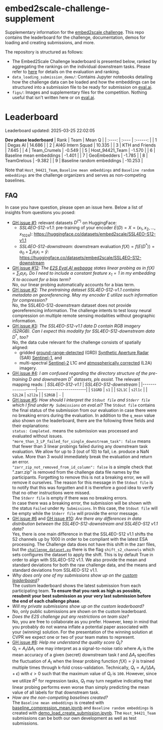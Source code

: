 # embed2scale-challenge-supplement
Supplementary information for the [embed2scale challenge](https://eval.ai/web/challenges/challenge-page/2465/overview). This repo contains the leaderboard for the challenge, documentation, demos for loading and creating submissions, and more.

The repository is structured as follows:
- The Embed2Scale Challenge leaderboard is presented below, ranked by aggregating the rankings on the individual downstream tasks. Please refer to [here](https://eval.ai/web/challenges/challenge-page/2465/evaluation) for details on the evaluation and ranking.
- `data_loading_submission_demo/`: Contains Jupyter notebooks detailing how the challenge data can be loaded and how the embeddings can be structured into a submission file to be ready for submission on [eval.ai](https://eval.ai/web/challenges/challenge-page/2465/evaluation).
- `figs/`: Images and supplementary files for the competition. Nothing useful that isn't written here or on [eval.ai](https://eval.ai/web/challenges/challenge-page/2465/overview).

# Leaderboard
Leaderboard updated: 2025-03-25 22:02:05

__Dev phase leaderboard__
| Rank | Team | Mean Q |
| :----: | :---- | :------: |
| 1 | Degas AI | 14.686 |
| 2 | AI4G Intern Squad | 10.335 |
| 3 | KTH and Friends | 7.645 |
| 4 | Team\_Crumels | -0.549 |
| 5 | Host\_94421\_Team | -1.570 |
| 6 | Baseline mean embeddings | -1.401 |
| 7 | GeoEmbedders | -1.785 |
| 8 | TeamGrelous | -9.382 |
| 9 | Baseline random embeddings | -10.253 |



Note that `Host_94421_Team`, `Baseline mean embeddings` and `Baseline random embeddings` are the challenge organizers and serves as non-competing baselines.

## FAQ

In case you have question, please open an issue here. Below a list of insights from questions you posed:

- [GH issue #1](https://github.com/DLR-MF-DAS/embed2scale-challenge-supplement/issues/1): relevant datasets $D^{(\ast)}$ on HuggingFace:<br>
    * *SSL4EO-S12-v1.1*: pre-training of your encoder $E(D)=X=(x_1,x_2,\dots,x_{1024})$: https://huggingface.co/datasets/embed2scale/SSL4EO-S12-v1.1
    * *SSL4EO-S12-downstream*: downstream evaluation $f(X)=f\left(E(D^\ast)\right)=a_0+\sum_ia_ix_i=\hat y$: https://huggingface.co/datasets/embed2scale/SSL4EO-S12-downstream
- [GH issue #12](https://github.com/DLR-MF-DAS/embed2scale-challenge-supplement/issues/12):
  *The [E2S Eval.AI webpage](https://eval.ai/web/challenges/challenge-page/2465) states linear probing as in $f(X)=\sum_ia_ix_i$. Do I need to include a constant feature $x_1=1$ in my embedding $X$ to account for a bias term?*<br>
  No, our linear probing automatically accounts for a bias term.
- [GH issue #2](https://github.com/DLR-MF-DAS/embed2scale-challenge-supplement/issues/2):
  *The pretraining dataset SSL4EO-S12-v1.1 contains metadata on georeferencing. May my encoder* $E$ *utilize such information for compression?*<br>
  No, the SSL4EO-S12-downstream dataset does not provide georeferencing information. The challenge intents to test lossy neural compression on multiple remote sensing modalities without geographic information.
- [GH issue #3](https://github.com/DLR-MF-DAS/embed2scale-challenge-supplement/issues/3):
  *The SSL4EO-S12-v1.1 data* $D$ *contain RGB imagery (S2RGB). Can I expect this modality for SSL4EO-S12-downstream data* $D^\ast$, *too?* <br>
  No, the data cube relevant for the challenge consists of spatially aligned:
  * gridded [ground-range-detected](https://sentiwiki.copernicus.eu/web/s1-processing#S1Processing-GroundRangeDetected(GRD)S1-Processing-Ground-Range-Detected) (GRD) [Synthetic Aperture Radar](https://en.wikipedia.org/wiki/Sentinel-1) (SAR) [Sentinel-1](https://en.wikipedia.org/wiki/Sentinel-1), and
  * multi-spectral [Sentinel-2](https://en.wikipedia.org/wiki/Sentinel-2) L1C and [atmospherically corrected](https://gis.stackexchange.com/questions/385975/should-i-always-choose-sentinel-2-atmospheric-corrected-imagery) (L2A)
imagery.
- [GH issue #4](https://github.com/DLR-MF-DAS/embed2scale-challenge-supplement/issues/4): *I am confused regarding the directory structure of the pre-training $D$ and downstream $D^\ast$ datasets, pls assist.* The relevant mapping reads:
  | *SSL4EO-S12-v1.1* | *SSL4EO-S12-downstream* |
  |-------------------|-------------------------|
  | `S1GRD`           | `s1`                    |
  | `S2L1C`           | `s2l1c`                 |
  | `S2L2A`           | `s2l2a`                 |
  | `S2RGB`           | `-`                     |
- [GH issue #5](https://github.com/DLR-MF-DAS/embed2scale-challenge-supplement/issues/5): *How should I interpret the `Stdout file` and `Stderr file` which I find under `My Submissions` on eval.ai?*
The `Stdout file` contains the final status of the submission from our evaluation in case there were no breaking errors during the evaluation. In addition to the `q_mean` value also shown on the leaderboard, there are the following three fields and their explanations:<br>
`status: Completed.` means the submission was processed and evaluated without issues.<br>
`"more_than_3_LP_failed_for_single_downstream_task": false` means that fewer than 3 linear probings failed during any downstream task evaluation. We allow for up to 3 (out of 10) to fail, i.e. produce a NaN value. More than 3 would immediately break the evaluation and return an error.<br>
`"zarr_zip_not_removed_from_id_column": false` is a simple check that ".zarr.zip" is removed from the challenge data file names by the participants. Forgetting to remove this is not a breaking error, we will remove it ourselves. The reason for this message in the `Stdout file` is to notify that this was forgotten and it is therefore a good idea to verify that no other instructions were missed.<br>
The `Stderr file` is empty if there was no breaking errors.<br>
In case there was a breaking error, the submission will be shown with the status `Failed` under `My Submissions`. In this case, the `Stdout file` will be empty while the `Stderr file` will provide the error message.
- [GH issue #6](https://github.com/DLR-MF-DAS/embed2scale-challenge-supplement/issues/6) and [GH issue #10](https://github.com/DLR-MF-DAS/embed2scale-challenge-supplement/issues/10): *Are there any differences in data distribution between the SSL4EO-S12-downstream and SSL4EO-S12 v1.1 data?*<br>
Yes, there is one main difference in that the SSL4EO-S12 v1.1 shifts the S2 channels up by 1000 in order to be compliant with the latest ESA processing. The Challenge data does not have this shift in the zarr files, but the [`challenge_dataset.py`](https://github.com/DLR-MF-DAS/embed2scale-challenge-supplement/blob/main/data_loading_submission_demo/challenge_dataset.py) there is the flag `shift_s2_channels` which sets configures the dataset to apply the shift. This is by default True in order to align with SSL4EO-S12 v1.1. We also provide the mean and standard deviations for both the raw challenge data, and the means and standard deviations from SSL4EO-S12 v1.1.
- *Why does only one of my submissions show up on the [custom leaderboard](https://github.com/DLR-MF-DAS/embed2scale-challenge-supplement)?*<br>
The custom leaderboard shows the latest submission from each participating team. __To ensure that you rank as high as possible, resubmit your best submission as your very last submission before the end of each challenge phase__.
- *Will my private submissions show up on the custom leaderboard?*<br>
No, only public submissions are shown on the custom leaderboard.
- *Does the E2S challenge put any restrictions on team size?* <br>
No, you are free to collaborate as you prefer. However, keep in mind that you probably do not wanna inflate a potential paper associated with your (winning) solution. For the presentation of the winning solution at CVPR we expect one or two of your team mates to represent.
- [GH issue #8](https://github.com/DLR-MF-DAS/embed2scale-challenge-supplement/issues/8): *Help me understand the quality score $Q_t$?*<br>
$Q_t=A_t/\Delta A_t$ one may interpret as a signal-to-noise ratio where $A_t$ is the mean accuracy of a given (secret) downstream task $t$ and $\Delta A_t$ specifies the fluctuation of $A_t$ when the linear probing function $f(X)=\hat y$ is trained multiple times through k-fold cross-validation. Technically, $Q_t\propto A_t/(\Delta A_t+\epsilon)$ with $\epsilon>0$ such that the maximum value of $Q_t$ is `100`. However, since we utilize $R^2$ for regression tasks, $Q_t$ may turn negative indicating that linear probing performs even worse than simply predicting the mean value of all labels for that downstream task.
- *How are the non-competing baselines created?*<br>
The `Baseline mean embeddings` is created with [baseline_compression_mean.ipynb](https://github.com/DLR-MF-DAS/embed2scale-challenge-supplement/blob/main/data_loading_submission_demo/baseline_compression_mean.ipynb) and `Baseline random embeddings` is created with [demo_load_create_submission.ipynb](https://github.com/DLR-MF-DAS/embed2scale-challenge-supplement/blob/main/data_loading_submission_demo/demo_load_create_submission.ipynb). The `Host_94421_Team` submissions can be both our own development as well as test submissions.

